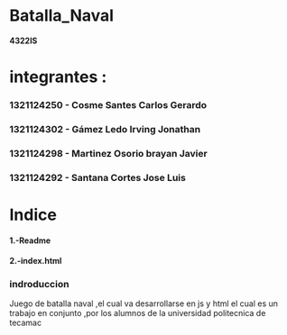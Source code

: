 # Batalla_Naval

**4322IS**


# integrantes :

### 1321124250 - Cosme Santes Carlos Gerardo
### 1321124302 - Gámez Ledo Irving Jonathan
### 1321124298 - Martinez Osorio brayan Javier
### 1321124292 - Santana Cortes Jose Luis


# Indice

#### 1.-Readme 
#### 2.-index.html

### indroduccion

Juego de batalla naval ,el cual va desarrollarse en js y html
el cual es un trabajo en conjunto ,por los alumnos de la universidad politecnica de tecamac

